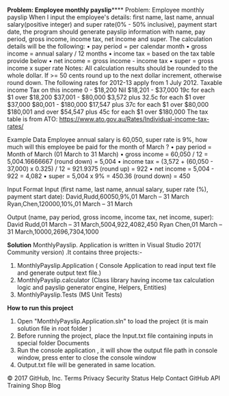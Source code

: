 ************Problem: Employee monthly payslip****************
Problem: Employee monthly payslip
When I input the employee's details: first name, last name, annual salary(positive integer) and super rate(0% - 50% inclusive), payment start date,
the program should generate payslip information with name, pay period,  gross income, income tax, net income and super.
The calculation details will be the following:
•       pay period = per calendar month
•       gross income = annual salary / 12 months
•       income tax = based on the tax table provide below
•       net income = gross income - income tax
•       super = gross income x super rate
Notes: All calculation results should be rounded to the whole dollar. If >= 50 cents round up to the next dollar increment, otherwise round down.
The following rates for 2012-13 apply from 1 July 2012.
Taxable income            Tax on this income
0 - $18,200                   Nil
$18,201 - $37,000       19c for each $1 over $18,200
$37,001 - $80,000       $3,572 plus 32.5c for each $1 over $37,000
$80,001 - $180,000      $17,547 plus 37c for each $1 over $80,000
$180,001 and over       $54,547 plus 45c for each $1 over $180,000
The tax table is from ATO: https://www.ato.gov.au/Rates/Individual-income-tax-rates/

Example Data
Employee annual salary is 60,050, super rate is 9%, how much will this employee be paid for the month of March ?
•       pay period = Month of March (01 March to 31 March)
•       gross income = 60,050 / 12 = 5,004.16666667 (round down) = 5,004
•       income tax = (3,572 + (60,050 - 37,000) x 0.325) / 12  = 921.9375 (round up) = 922
•       net income = 5,004 - 922 = 4,082
•       super = 5,004 x 9% = 450.36 (round down) = 450

Input Format
Input (first name, last name, annual salary, super rate (%), payment start date):
David,Rudd,60050,9%,01 March – 31 March
Ryan,Chen,120000,10%,01 March – 31 March

Output (name, pay period, gross income, income tax, net income, super):
David Rudd,01 March – 31 March,5004,922,4082,450
Ryan Chen,01 March – 31 March,10000,2696,7304,1000

************Solution************
MonthlyPayslip. Application is written in Visual Studio 2017( Community version) .It contains three projects:-
1) MonthlyPayslip.Application  ( Console Application to read input text file and generate output text file.)
2) MonthlyPayslip.calculator  (Class library having income tax calculation logic and payslip generator engine, Helpers, Entities)
3) MonthlyPayslip.Tests (MS Unit Tests)


************How to run this project************

1) Open "MonthlyPayslip.Application.sln" to load the project (it is main solution file in root folder )
2) Before running the project, place the Input.txt file containing inputs in special folder Documents
3) Run the console application , it will show the output file path in console window, press enter to close the console window
4) Output.txt file will be generated in same location.



© 2017 GitHub, Inc.
Terms
Privacy
Security
Status
Help
Contact GitHub
API
Training
Shop
Blog
